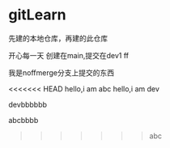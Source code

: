 # gitLearn
先建的本地仓库，再建的此仓库
 
开心每一天
创建在main,提交在dev1 
ff
 
我是noffmerge分支上提交的东西

<<<<<<< HEAD
hello,i am abc 
hello,i am dev




devbbbbbb 


abcbbbb
>>>>>>> abc
